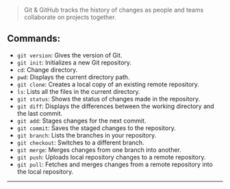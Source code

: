 > Git & GitHub tracks the history of changes as people and teams collaborate on projects together.

## Commands:

- `git version`: Gives the version of Git.
- `git init`: Initializes a new Git repository.
- `cd`: Change directory.
- `pwd`: Displays the current directory path.
- `git clone`: Creates a local copy of an existing remote repository.
- `ls`: Lists all the files in the current directory.
- `git status`: Shows the status of changes made in the repository.
- `git diff`: Displays the differences between the working directory and the last commit.
- `git add`: Stages changes for the next commit.
- `git commit`: Saves the staged changes to the repository.
- `git branch`: Lists the branches in your repository.
- `git checkout`: Switches to a different branch.
- `git merge`: Merges changes from one branch into another.
- `git push`: Uploads local repository changes to a remote repository.
- `git pull`: Fetches and merges changes from a remote repository into the local repository.

---

